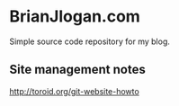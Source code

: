 # BrianJlogan.com
Simple source code repository for my blog. 

## Site management notes
http://toroid.org/git-website-howto